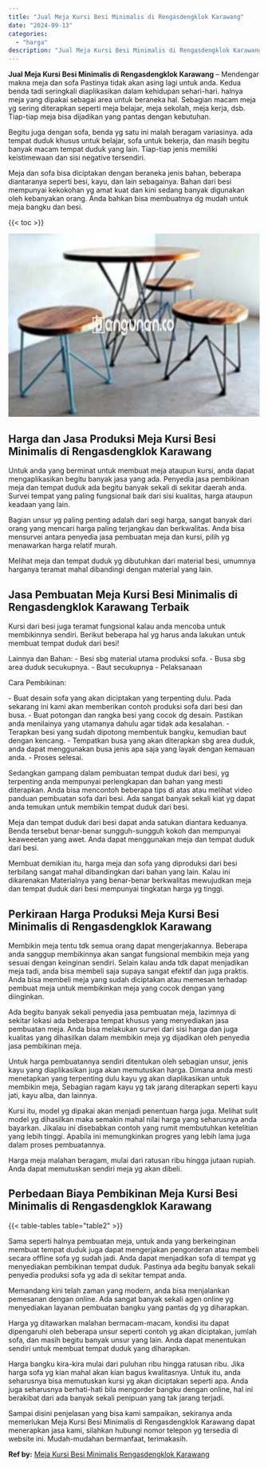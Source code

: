 ```yaml
---
title: "Jual Meja Kursi Besi Minimalis di Rengasdengklok Karawang"
date: "2024-09-13"
categories: 
  - "harga"
description: "Jual Meja Kursi Besi Minimalis di Rengasdengklok Karawang. Sampai disini penjelasan yang bisa kami sampaikan, sekiranya anda memerlukan Meja Kursi Besi Minim..."
---
```


**Jual Meja Kursi Besi Minimalis di Rengasdengklok Karawang** – Mendengar makna meja dan sofa Pastinya tidak akan asing lagi untuk anda. Kedua benda tadi seringkali diaplikasikan dalam kehidupan sehari-hari. halnya meja yang dipakai sebagai area untuk beraneka hal. Sebagian macam meja yg sering diterapkan seperti meja belajar, meja sekolah, meja kerja, dsb. Tiap-tiap meja bisa dijadikan yang pantas dengan kebutuhan.

Begitu juga dengan sofa, benda yg satu ini malah beragam variasinya. ada tempat duduk khusus untuk belajar, sofa untuk bekerja, dan masih begitu banyak macam tempat duduk yang lain. Tiap-tiap jenis memiliki keistimewaan dan sisi negative tersendiri.

Meja dan sofa bisa diciptakan dengan beraneka jenis bahan, beberapa diantaranya seperti besi, kayu, dan lain sebagainya. Bahan dari besi mempunyai kekokohan yg amat kuat dan kini sedang banyak digunakan oleh kebanyakan orang. Anda bahkan bisa membuatnya dg mudah untuk meja bangku dan besi.

{{< toc >}}

![Jual Meja Kursi Besi Minimalis di Rengasdengklok Karawang](/images/jual-meja-besi-murah16.png)

## Harga dan Jasa Produksi Meja Kursi Besi Minimalis di Rengasdengklok Karawang

Untuk anda yang berminat untuk membuat meja ataupun kursi, anda dapat mengaplikasikan begitu banyak jasa yang ada. Penyedia jasa pembikinan meja dan tempat duduk ada begitu banyak sekali di sekitar daerah anda. Survei tempat yang paling fungsional baik dari sisi kualitas, harga ataupun keadaan yang lain.

Bagian unsur yg paling penting adalah dari segi harga, sangat banyak dari orang yang mencari harga paling terjangkau dan berkwalitas. Anda bisa mensurvei antara penyedia jasa pembuatan meja dan kursi, pilih yg menawarkan harga relatif murah.

Melihat meja dan tempat duduk yg dibutuhkan dari material besi, umumnya harganya teramat mahal dibandingi dengan material yang lain.

## Jasa Pembuatan Meja Kursi Besi Minimalis di Rengasdengklok Karawang Terbaik

Kursi dari besi juga teramat fungsional kalau anda mencoba untuk membikinnya sendiri. Berikut beberapa hal yg harus anda lakukan untuk membuat tempat duduk dari besi!

Lainnya dan Bahan: - Besi sbg material utama produksi sofa. - Busa sbg area duduk secukupnya. - Baut secukupnya - Pelaksanaan

Cara Pembikinan:

\- Buat desain sofa yang akan diciptakan yang terpenting dulu. Pada sekarang ini kami akan memberikan contoh produksi sofa dari besi dan busa. - Buat potongan dan rangka besi yang cocok dg desain. Pastikan anda menilainya yang utamanya dahulu agar tidak ada kesalahan. - Terapkan besi yang sudah dipotong membentuk bangku, kemudian baut dengan kencang. - Tempatkan busa yang akan diterapkan sbg area duduk, anda dapat menggunakan busa jenis apa saja yang layak dengan kemauan anda. - Proses selesai.

Sedangkan gampang dalam pembuatan tempat duduk dari besi, yg terpenting anda mempunyai perlengkapan dan bahan yang mesti diterapkan. Anda bisa mencontoh beberapa tips di atas atau melihat video panduan pembuatan sofa dari besi. Ada sangat banyak sekali kiat yg dapat anda temukan untuk membikin tempat duduk dari besi.

Meja dan tempat duduk dari besi dapat anda satukan diantara keduanya. Benda tersebut benar-benar sungguh-sungguh kokoh dan mempunyai keaweeetan yang awet. Anda dapat menggunakan meja dan tempat duduk dari besi.

Membuat demikian itu, harga meja dan sofa yang diproduksi dari besi terbilang sangat mahal dibandingkan dari bahan yang lain. Kalau ini dikarenakan Materialnya yang benar-benar berkwalitas mewujudkan meja dan tempat duduk dari besi mempunyai tingkatan harga yg tinggi.

## Perkiraan Harga Produksi Meja Kursi Besi Minimalis di Rengasdengklok Karawang

Membikin meja tentu tdk semua orang dapat mengerjakannya. Beberapa anda sanggup membikinnya akan sangat fungsional membikin meja yang sesuai dengan keinginan sendiri. Selain kalau anda tdk dapat menjadikan meja tadi, anda bisa membeli saja supaya sangat efektif dan juga praktis. Anda bisa membeli meja yang sudah diciptakan atau memesan terhadap pembuat meja untuk membikinkan meja yang cocok dengan yang diinginkan.

Ada begitu banyak sekali penyedia jasa pembuatan meja, lazimnya di sekitar lokasi ada beberapa tempat khusus yang menyediakan jasa pembuatan meja. Anda bisa melakukan survei dari sisi harga dan juga kualitas yang dihasilkan dalam membikin meja yg dijadikan oleh penyedia jasa pembikinan meja.

Untuk harga pembuatannya sendiri ditentukan oleh sebagian unsur, jenis kayu yang diaplikasikan juga akan memutuskan harga. Dimana anda mesti menetapkan yang terpenting dulu kayu yg akan diaplikasikan untuk membikin meja, Sebagian ragam kayu yg tak jarang diterapkan seperti kayu jati, kayu alba, dan lainnya.

Kursi itu, model yg dipakai akan menjadi penentuan harga juga. Melihat sulit model yg dihasilkan maka semakin mahal nilai harga yang seharusnya anda bayarkan. Jikalau ini disebabkan contoh yang rumit membutuhkan ketelitian yang lebih tinggi. Apabila ini memungkinkan progres yang lebih lama juga dalam proses pembuatannya.

Harga meja malahan beragam, mulai dari ratusan ribu hingga jutaan rupiah. Anda dapat memutuskan sendiri meja yg akan dibeli.

## Perbedaan Biaya Pembikinan Meja Kursi Besi Minimalis di Rengasdengklok Karawang

{{< table-tables table="table2" >}}

Sama seperti halnya pembuatan meja, untuk anda yang berkeinginan membuat tempat duduk juga dapat mengerjakan pengorderan atau membeli secara offline sofa yg sudah jadi. Anda dapat menjadikan sofa di tempat yg menyediakan pembikinan tempat duduk. Pastinya ada begitu banyak sekali penyedia produksi sofa yg ada di sekitar tempat anda.

Memandang kini telah zaman yang modern, anda bisa menjalankan pemesanan dengan online. Ada sangat banyak sekali agen online yg menyediakan layanan pembuatan bangku yang pantas dg yg diharapkan.

Harga yg ditawarkan malahan bermacam-macam, kondisi itu dapat dipengaruhi oleh beberapa unsur seperti contoh yg akan diciptakan, jumlah sofa, dan masih begitu banyak unsur yang lain. Anda dapat menentukan sendiri untuk membuat tempat duduk yang diharapkan.

Harga bangku kira-kira mulai dari puluhan ribu hingga ratusan ribu. Jika harga sofa yg kian mahal akan kian bagus kwalitasnya. Untuk itu, anda seharusnya bisa memutuskan kursi yg akan diciptakan seperti apa. Anda juga seharusnya berhati-hati bila mengorder bangku dengan online, hal ini berakibat dari ada banyak sekali penipuan yang tak jarang terjadi.

Sampai disini penjelasan yang bisa kami sampaikan, sekiranya anda memerlukan Meja Kursi Besi Minimalis di Rengasdengklok Karawang dapat menerapkan jasa kami, silahkan hubungi nomor telepon yg tersedia di website ini. Mudah-mudahan bermanfaat, terimakasih.

**Ref by:** [Meja Kursi Besi Minimalis Rengasdengklok Karawang](https://id.wikipedia.org/wiki/Meja)

